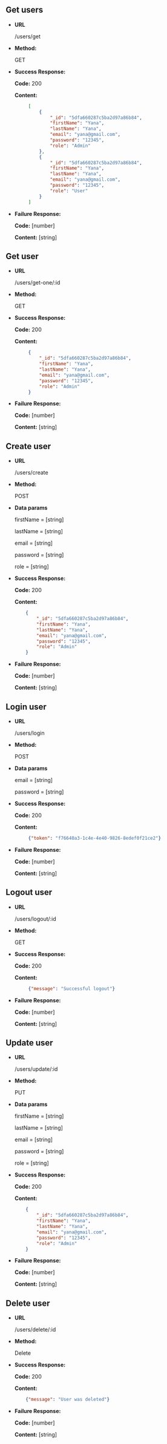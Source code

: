 **Get users**
----
* **URL**

   /users/get
   
* **Method:**

   GET
   
* **Success Response:**

   **Code:** 200
   
   **Content:** 
   ```json
        [
            {
                "_id": "5dfa660287c5ba2d97a86b84",
                "firstName": "Yana",
                "lastName": "Yana",
                "email": "yana@gmail.com",
                "password": "12345",
                "role": "Admin"
            },
            {
                "_id": "5dfa660287c5ba2d97a86b84",
                "firstName": "Yana",
                "lastName": "Yana",
                "email": "yana@gmail.com",
                "password": "12345",
                "role": "User"
            }
        ]
   ```
   
*  **Failure Response:**
   
      **Code:** [number]
      
      **Content:** [string]
      
    
**Get user**
----

* **URL**

   /users/get-one/:id
   
* **Method:**

   GET
   
* **Success Response:**

   **Code:** 200
   
   **Content:** 
   ```json
        {
            "_id": "5dfa660287c5ba2d97a86b84",
            "firstName": "Yana",
            "lastName": "Yana",
            "email": "yana@gmail.com",
            "password": "12345",
            "role": "Admin"
        }
   ```
   
*  **Failure Response:**
   
      **Code:** [number]
      
      **Content:** [string]

**Create user**
----

* **URL**

   /users/create
   
* **Method:**

   POST

* **Data params**

    firstName = [string]
    
    lastName = [string]
    
    email = [string]
    
    password = [string] 
    
    role = [string]
    
* **Success Response:**

   **Code:** 200
   
   **Content:** 
   ```json
       {
           "_id": "5dfa660287c5ba2d97a86b84",
           "firstName": "Yana",
           "lastName": "Yana",
           "email": "yana@gmail.com",
           "password": "12345",
           "role": "Admin"
       }
   ```
   
*  **Failure Response:**
   
      **Code:** [number]
      
      **Content:** [string] 
   
**Login user**
----

* **URL**

   /users/login
   
* **Method:**

   POST

* **Data params**
    
    email = [string]
    
    password = [string] 
    
* **Success Response:**

   **Code:** 200
   
   **Content:** 
   ```json
        {"token": "f76640a3-1c4e-4e40-9826-8edef0f21ce2"}
   ```
   
*  **Failure Response:**
   
      **Code:** [number]
      
      **Content:** [string]   
      
**Logout user**
----

* **URL**

   /users/logout/:id
   
* **Method:**

   GET

    
* **Success Response:**

   **Code:** 200
   
   **Content:** 
   ```json
        {"message": "Successful logout"}
   ```
   
*  **Failure Response:**
   
      **Code:** [number]
      
      **Content:** [string]            

**Update user**
----

* **URL**

   /users/update/:id
   
* **Method:**

   PUT

* **Data params**

    firstName = [string]
    
    lastName = [string]
    
    email = [string]
    
    password = [string] 
    
    role = [string]
    
* **Success Response:**

   **Code:** 200
   
   **Content:** 
   ```json
       {
           "_id": "5dfa660287c5ba2d97a86b84",
           "firstName": "Yana",
           "lastName": "Yana",
           "email": "yana@gmail.com",
           "password": "12345",
           "role": "Admin"
       }
   ```
   
*  **Failure Response:**
   
      **Code:** [number]
      
      **Content:** [string]

**Delete user**
----

* **URL**

   /users/delete/:id
   
* **Method:**

   Delete
    
* **Success Response:**

   **Code:** 200
   
   **Content:** 
   ```json
       {"message": "User was deleted"}
   ```
   
*  **Failure Response:**
   
      **Code:** [number]
      
      **Content:** [string]
